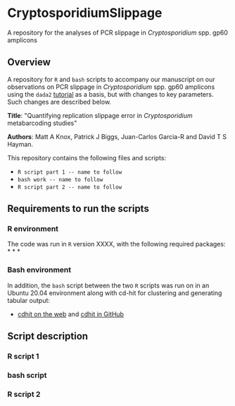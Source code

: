 # CryptosporidiumSlippage
A repository for the analyses of PCR slippage in _Cryptosporidium_ spp. gp60 amplicons

## Overview

A repository for `R` and `bash` scripts to accompany our manuscript on our observations on PCR slippage in _Cryptosporidium_ spp. gp60 amplicons using the `dada2` [tutorial](https://benjjneb.github.io/dada2/tutorial.html) as a basis, but with changes to key parameters.  Such changes are described below.

**Title**: "Quantifying replication slippage error in _Cryptosporidium_ metabarcoding studies"

**Authors**: Matt A Knox, Patrick J Biggs, Juan-Carlos Garcia-R and David T S Hayman.

This repository contains the following files and scripts:
* `R script part 1 -- name to follow`
* `bash work -- name to follow`
* `R script part 2 -- name to follow`

## Requirements to run the scripts 

### R environment
The code was run in `R` version XXXX, with the following required packages:
* 
* 
* 

### Bash environment
In addition, the `bash` script between the two `R` scripts was run on in an Ubuntu 20.04 environment along with cd-hit for clustering and generating tabular output:
* [cdhit on the web](https://sites.google.com/view/cd-hit) and [cdhit in GitHub](https://github.com/weizhongli/cdhit)

## Script description

### R script 1



### bash script



### R script 2




